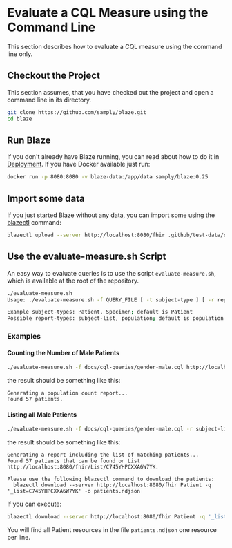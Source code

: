 # Evaluate a CQL Measure using the Command Line

This section describes how to evaluate a CQL measure using the command line only.

## Checkout the Project

This section assumes, that you have checked out the project and open a command line in its directory.

```sh
git clone https://github.com/samply/blaze.git
cd blaze
```

## Run Blaze

If you don't already have Blaze running, you can read about how to do it in [Deployment](../deployment/README.md). If you have Docker available just run:

```sh
docker run -p 8080:8080 -v blaze-data:/app/data samply/blaze:0.25
```

## Import some data

If you just started Blaze without any data, you can import some using the [blazectl](https://github.com/samply/blazectl) command:

```sh
blazectl upload --server http://localhost:8080/fhir .github/test-data/synthea
```

## Use the evaluate-measure.sh Script

An easy way to evaluate queries is to use the script `evaluate-measure.sh`, which is available at the root of the repository.

```sh
./evaluate-measure.sh
Usage: ./evaluate-measure.sh -f QUERY_FILE [ -t subject-type ] [ -r report-type ] BASE

Example subject-types: Patient, Specimen; default is Patient
Possible report-types: subject-list, population; default is population 
```

### Examples

#### Counting the Number of Male Patients

```sh
./evaluate-measure.sh -f docs/cql-queries/gender-male.cql http://localhost:8080/fhir
```
the result should be something like this:

```text
Generating a population count report...
Found 57 patients.
```

#### Listing all Male Patients

```sh
./evaluate-measure.sh -f docs/cql-queries/gender-male.cql -r subject-list http://localhost:8080/fhir
```
the result should be something like this:

```text
Generating a report including the list of matching patients...
Found 57 patients that can be found on List http://localhost:8080/fhir/List/C745YHPCXXA6W7YK.

Please use the following blazectl command to download the patients:
  blazectl download --server http://localhost:8080/fhir Patient -q '_list=C745YHPCXXA6W7YK' -o patients.ndjson
```

If you can execute:

```sh
blazectl download --server http://localhost:8080/fhir Patient -q '_list=C745YHPCXXA6W7YK' -o patients.ndjson
```

You will find all Patient resources in the file `patients.ndjson` one resource per line.
